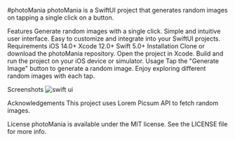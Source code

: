 #photoMania
photoMania is a SwiftUI project that generates random images on tapping a single click on a button.

Features
Generate random images with a single click.
Simple and intuitive user interface.
Easy to customize and integrate into your SwiftUI projects.
Requirements
iOS 14.0+
Xcode 12.0+
Swift 5.0+
Installation
Clone or download the photoMania repository.
Open the project in Xcode.
Build and run the project on your iOS device or simulator.
Usage
Tap the "Generate Image" button to generate a random image.
Enjoy exploring different random images with each tap.

Screenshots
![swift ui](https://github.com/Meizzosama/PhotoMania/assets/100303780/3fd5132c-b1f2-43c9-98d5-c614583b77a6)


Acknowledgements
This project uses Lorem Picsum API to fetch random images.

License
photoMania is available under the MIT license. See the LICENSE file for more info.
